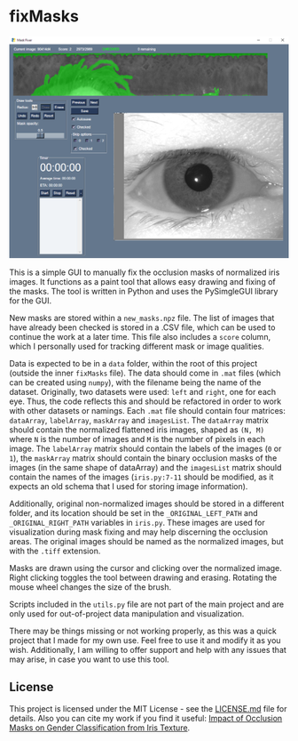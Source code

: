 # fixMasks

![GUI](gui.png)

This is a simple GUI to manually fix the occlusion masks of normalized iris images. It functions as a paint tool that allows easy drawing and fixing of the masks. The tool is written in Python and uses the PySimgleGUI library for the GUI.

New masks are stored within a `new_masks.npz` file. The list of images that have already been checked is stored in a .CSV file, which can be used to continue the work at a later time. This file also includes a `score` column, which I personally used for tracking different mask or image qualities.

Data is expected to be in a `data` folder, within the root of this project (outside the inner `fixMasks` file). The data should come in `.mat` files (which can be created using `numpy`), with the filename being the name of the dataset. Originally, two datasets were used: `left` and `right`, one for each eye. Thus, the code reflects this and should be refactored in order to work with other datasets or namings. Each `.mat` file should contain four matrices: `dataArray`, `labelArray`, `maskArray` and `imagesList`. The `dataArray` matrix should contain the normalized flattened iris images, shaped as `(N, M)` where `N` is the number of images and `M` is the number of pixels in each image. The `labelArray` matrix should contain the labels of the images (`0` or `1`), the `maskArray` matrix should contain the binary occlusion masks of the images (in the same shape of dataArray) and the `imagesList` matrix should contain the names of the images (`iris.py:7-11` should be modified, as it expects an old schema that I used for storing image information).

Additionally, original non-normalized images should be stored in a different folder, and its location should be set in the `_ORIGINAL_LEFT_PATH` and `_ORIGINAL_RIGHT_PATH` variables in `iris.py`. These images are used for visualization during mask fixing and may help discerning the occlusion areas. The original images should be named as the normalized images, but with the `.tiff` extension.

Masks are drawn using the cursor and clicking over the normalized image. Right clicking toggles the tool between drawing and erasing. Rotating the mouse wheel changes the size of the brush.

Scripts included in the `utils.py` file are not part of the main project and are only used for out-of-project data manipulation and visualization.

There may be things missing or not working properly, as this was a quick project that I made for my own use. Feel free to use it and modify it as you wish. Additionally, I am willing to offer support and help with any issues that may arise, in case you want to use this tool.

## License
This project is licensed under the MIT License - see the [LICENSE.md](LICENSE.md) file for details. Also you can cite my work if you find it useful: [Impact of Occlusion Masks on Gender Classification from Iris Texture](https://doi.org/10.1049/2024/8526857).
